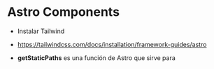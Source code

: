 
# Astro Components


- Instalar Tailwind
- https://tailwindcss.com/docs/installation/framework-guides/astro

- **getStaticPaths** es una función de Astro que sirve para 
